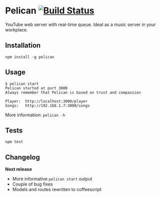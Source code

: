 # Pelican [![Build Status](https://secure.travis-ci.org/fragphace/pelican.png?branch=master)](http://travis-ci.org/fragphace/pelican)

YouTube web server with real-time queue. 
Ideal as a music server in your workplace.

## Installation

	npm install -g pelican

## Usage

```
$ pelican start
Pelican started at port 3000
Always remember that Pelican is based on trust and compassion

Player:	 http://localhost:3000/player
Songs:	 http://192.168.1.7:3000/songs
```

More information: `pelican -h`

## Tests

	npm test

## Changelog

__Next release__

* More informative `pelican start` output
* Couple of bug fixes
* Models and routes rewritten to coffeescript